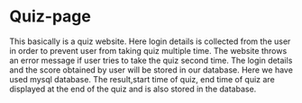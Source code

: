 # Quiz-page
This basically is a quiz website. Here login details is collected from the user in order to prevent user from taking quiz multiple time. The website throws an error message if user tries to take the quiz second time. The login details and the score obtained by user will be stored in our database. Here we have used mysql database. The result,start time of quiz, end time of quiz are displayed at the end of the quiz and is also stored in the database.
